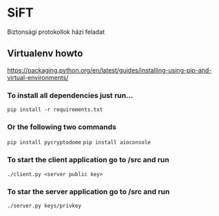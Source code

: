 # SiFT
Biztonsági protokollok házi feladat

## Virtualenv howto
https://packaging.python.org/en/latest/guides/installing-using-pip-and-virtual-environments/

### To install all dependencies just run...

```pip install -r requirements.txt```

### Or the following two commands

```pip install pycryptodome```
```pip install aioconsole```

### To start the client application go to /src and run

```./client.py <server public key> ```

### To star the server application go to /src and run

```./server.py keys/privkey```